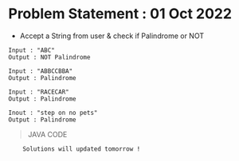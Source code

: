 # Problem Statement : 01 Oct 2022


- Accept a String from user & check if Palindrome or NOT<br>

```
Input : "ABC"
Output : NOT Palindrome

Input : "ABBCCBBA"
Output : Palindrome

Input : "RACECAR"
Output : Palindrome

Inout : "step on no pets"
Output : Palindrome
```


> JAVA CODE

```
    Solutions will updated tomorrow !
```



